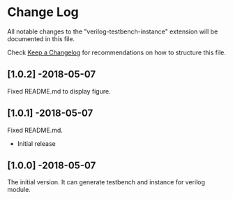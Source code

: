 # Change Log
All notable changes to the "verilog-testbench-instance" extension will be documented in this file.

Check [Keep a Changelog](http://keepachangelog.com/) for recommendations on how to structure this file.

## [1.0.2] -2018-05-07
Fixed README.md to display figure.

## [1.0.1] -2018-05-07
Fixed README.md.
- Initial release

## [1.0.0] -2018-05-07
The initial version.
It can generate testbench and instance for verilog module.